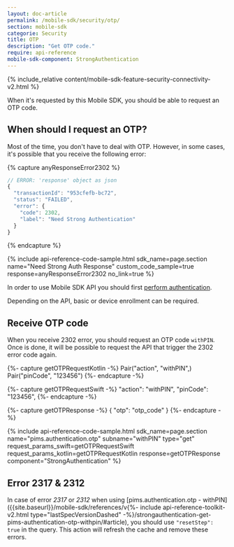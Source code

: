 ```yaml
---
layout: doc-article
permalink: /mobile-sdk/security/otp/
section: mobile-sdk
categorie: Security
title: OTP
description: "Get OTP code."
require: api-reference
mobile-sdk-component: StrongAuthentication
---
```


{% include_relative content/mobile-sdk-feature-security-connectivity-v2.html %}


When it's requested by this Mobile SDK, you should be able to request an OTP code.

## When should I request an OTP?

Most of the time, you don't have to deal with OTP. However, in some cases, it's possible that you receive the following error: 


{% capture anyResponseError2302 %}

```js
// ERROR: 'response' object as json
{
  "transactionId": "953cfefb-bc72",
  "status": "FAILED",
  "error": {
    "code": 2302,
    "label": "Need Strong Authentication"
  }
}
```
{% endcapture %}

{% include api-reference-code-sample.html
sdk_name=page.section
  name="Need Strong Auth Response"
  custom_code_sample=true
  response=anyResponseError2302
  no_link=true
%}

In order to use Mobile SDK API you should first [perform authentication]({{site.baseurl}}/mobile-sdk/security/authentication/#article).

Depending on the API, basic or device enrollment can be required.

## Receive OTP code

When you receive 2302 error, you should request an OTP code `withPIN`. Once is done, it will be possible to request the API that trigger the 2302 error code again.

{%- capture getOTPRequestKotlin -%}
  Pair("action", "withPIN",)
  Pair("pinCode", "123456")
{%- endcapture -%}

{%- capture getOTPRequestSwift -%}
  "action": "withPIN",
  "pinCode": "123456",
{%- endcapture -%}

{%- capture getOTPResponse -%}
{
    "otp": "otp_code"
  }
{%- endcapture -%}

{% include api-reference-code-sample.html
sdk_name=page.section
  name="pims.authentication.otp"
  subname="withPIN"
  type="get"
  request_params_swift=getOTPRequestSwift
  request_params_kotlin=getOTPRequestKotlin
  response=getOTPResponse
  component="StrongAuthentication"
%}


## Error 2317 & 2312

In case of error *2317* or *2312* when using [pims.authentication.otp - withPIN]({{site.baseurl}}/mobile-sdk/references/v{%- include api-reference-toolkit-v2.html type="lastSpecVersionDashed" -%}/strongauthentication-get-pims-authentication-otp-withpin/#article), you should use `"resetStep": true` in the query. This action will refresh the cache and remove these errors.